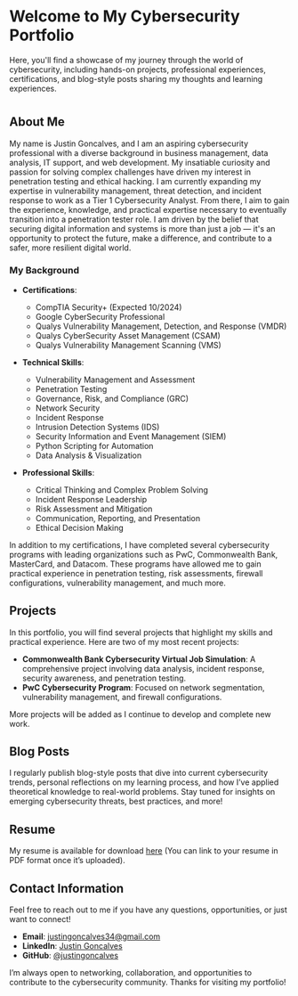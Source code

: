 # Welcome to My Cybersecurity Portfolio

Here, you'll find a showcase of my journey through the world of cybersecurity, including hands-on projects, professional experiences, certifications, and blog-style posts sharing my thoughts and learning experiences.

#
## About Me
My name is Justin Goncalves, and I am an aspiring cybersecurity professional with a diverse background in business management, data analysis, IT support, and web development. My insatiable curiosity and passion for solving complex challenges have driven my interest in penetration testing and ethical hacking. I am currently expanding my expertise in vulnerability management, threat detection, and incident response to work as a Tier 1 Cybersecurity Analyst. From there, I aim to gain the experience, knowledge, and practical expertise necessary to eventually transition into a penetration tester role. I am driven by the belief that securing digital information and systems is more than just a job — it's an opportunity to protect the future, make a difference, and contribute to a safer, more resilient digital world.

### My Background
- **Certifications**:
   - CompTIA Security+ (Expected 10/2024)
   - Google CyberSecurity Professional
   - Qualys Vulnerability Management, Detection, and Response (VMDR)
   - Qualys CyberSecurity Asset Management (CSAM)
   - Qualys Vulnerability Management Scanning (VMS)

- **Technical Skills**:
   - Vulnerability Management and Assessment
   - Penetration Testing
   - Governance, Risk, and Compliance (GRC)
   - Network Security
   - Incident Response
   - Intrusion Detection Systems (IDS)
   - Security Information and Event Management (SIEM)
   - Python Scripting for Automation
   - Data Analysis & Visualization

- **Professional Skills**:
   - Critical Thinking and Complex Problem Solving
   - Incident Response Leadership
   - Risk Assessment and Mitigation
   - Communication, Reporting, and Presentation
   - Ethical Decision Making
     
In addition to my certifications, I have completed several cybersecurity programs with leading organizations such as PwC, Commonwealth Bank, MasterCard, and Datacom. These programs have allowed me to gain practical experience in penetration testing, risk assessments, firewall configurations, vulnerability management, and much more.

## Projects
In this portfolio, you will find several projects that highlight my skills and practical experience. Here are two of my most recent projects:

- **Commonwealth Bank Cybersecurity Virtual Job Simulation**: A comprehensive project involving data analysis, incident response, security awareness, and penetration testing.
- **PwC Cybersecurity Program**: Focused on network segmentation, vulnerability management, and firewall configurations.

More projects will be added as I continue to develop and complete new work.

## Blog Posts
I regularly publish blog-style posts that dive into current cybersecurity trends, personal reflections on my learning process, and how I’ve applied theoretical knowledge to real-world problems. Stay tuned for insights on emerging cybersecurity threats, best practices, and more!

## Resume
My resume is available for download [here](#) (You can link to your resume in PDF format once it’s uploaded).

## Contact Information
Feel free to reach out to me if you have any questions, opportunities, or just want to connect!
- **Email**: justingoncalves34@gmail.com
- **LinkedIn**: [Justin Goncalves](https://www.linkedin.com/in/justingoncalves/) 
- **GitHub**: [@justingoncalves](https://github.com/justingoncalves)

I’m always open to networking, collaboration, and opportunities to contribute to the cybersecurity community. Thanks for visiting my portfolio!
